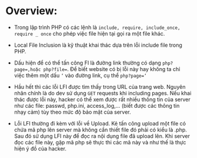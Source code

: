 # Overview:

- Trong lập trình PHP có các lệnh là `include, require, include_once, require _ once` cho phép việc file hiện tại gọi ra một file khác.

- Local File Inclusion là kỹ thuật khai thác dựa trên lỗi include file trong PHP.

- Dấu hiện để có thể tấn công FI là đường link thường có dạng `php?page=,hoặc php?file=`. Để biết website có bị lỗi này hay không ta chỉ việc thêm một dấu `‘` vào đường link, cụ thể `php?page=‘`

- Hầu hết thì các lỗi LFI được tìm thấy trong URL của trang web. Nguyên nhân chính là do dev sử dụng `GET` requests khi including pages. Nếu khai thác được lỗi này, hacker có thể xem được rất nhiều thông tin của server như các file: passwd, php.ini, access_log,… (biết được các thông tin nhạy cảm) tùy theo mức độ bảo mật của server.

- Lỗi LFI thường đi kèm với lỗi về Upload. Kẻ tấn công upload một file có chứa mã php lên server mà không cần thiết file đó phải có kiểu là .php. Sau đó sử dụng LFI này để đọc ra nội dụng file đã upload lên. Khi server đọc các file này, gặp mã php sẽ thực thi các mã này và như thế là thực hiện ý đồ của hacker.
